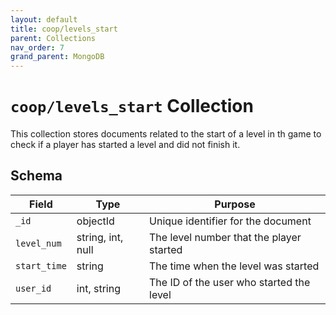 ```yaml
---
layout: default
title: coop/levels_start
parent: Collections
nav_order: 7
grand_parent: MongoDB
---
```


# `coop/levels_start` Collection

This collection stores documents related to the start of a level in th game to check if a player has started a level and did not finish it.

## Schema

| Field        | Type              | Purpose                                  |
| ------------ | ----------------- | ---------------------------------------- |
| `_id`        | objectId          | Unique identifier for the document       |
| `level_num`  | string, int, null | The level number that the player started |
| `start_time` | string            | The time when the level was started      |
| `user_id`    | int, string       | The ID of the user who started the level |
